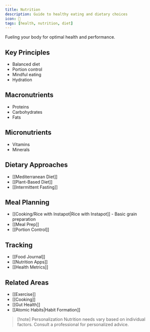 ```yaml
---
title: Nutrition
description: Guide to healthy eating and dietary choices
icon: 🥗
tags: [health, nutrition, diet]
---
```



Fueling your body for optimal health and performance.

## Key Principles
- Balanced diet
- Portion control
- Mindful eating
- Hydration

## Macronutrients
- Proteins
- Carbohydrates
- Fats

## Micronutrients
- Vitamins
- Minerals

## Dietary Approaches
- [[Mediterranean Diet]]
- [[Plant-Based Diet]]
- [[Intermittent Fasting]]

## Meal Planning
- [[Cooking/Rice with Instapot|Rice with Instapot]] - Basic grain preparation
- [[Meal Prep]]
- [[Portion Control]]

## Tracking
- [[Food Journal]]
- [[Nutrition Apps]]
- [[Health Metrics]]

## Related Areas
- [[Exercise]]
- [[Cooking]]
- [[Gut Health]]
- [[Atomic Habits|Habit Formation]]

> [!note] Personalization
> Nutrition needs vary based on individual factors. Consult a professional for personalized advice.
